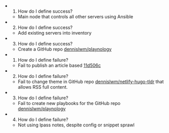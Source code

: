 - 1. How do I define success?
	- Main node that controls all other servers using Ansible
- 2. How do I define success?
	- Add existing servers into inventory
- 3. How do I define success?
	- Create a GitHub repo [dennislwm/playnology](https://github.com/dennislwm/playnology)
- 1. How do I define failure?
	- Fail to publish an article based [11d506c](https://github.com/dennislwm/playnology/commit/11d506c57ab2842114de7a625f14ba20de89ae39)
- 2. How do I define failure?
	- Fail to change theme in GitHub repo [dennislwm/netlify-hugo-tldr](https://github.com/dennislwm/netlify-hugo-tldr) that allows RSS full content.
- 3. How do I define failure?
	- Fail to create new playbooks for the GitHub repo [dennislwm/playnology](https://github.com/dennislwm/playnology)
-
  4. How do I define failure?
	- Not using lpass notes, despite config or snippet sprawl